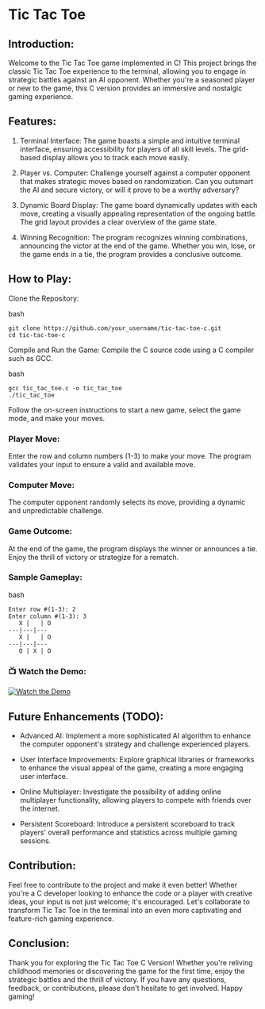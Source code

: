# Tic Tac Toe

## Introduction:

Welcome to the Tic Tac Toe game implemented in C! This project brings the classic Tic Tac Toe experience to the terminal, allowing you to engage in strategic battles against an AI opponent. Whether you're a seasoned player or new to the game, this C version provides an immersive and nostalgic gaming experience.

## Features:

1. Terminal Interface:
   The game boasts a simple and intuitive terminal interface, ensuring accessibility for players of all skill levels. The grid-based display allows you to track each move easily.

2. Player vs. Computer:
   Challenge yourself against a computer opponent that makes strategic moves based on randomization. Can you outsmart the AI and secure victory, or will it prove to be a worthy adversary?

3. Dynamic Board Display:
   The game board dynamically updates with each move, creating a visually appealing representation of the ongoing battle. The grid layout provides a clear overview of the game state.

4. Winning Recognition:
   The program recognizes winning combinations, announcing the victor at the end of the game. Whether you win, lose, or the game ends in a tie, the program provides a conclusive outcome.

## How to Play:

Clone the Repository:

bash

```
git clone https://github.com/your_username/tic-tac-toe-c.git
cd tic-tac-toe-c
```

Compile and Run the Game:
Compile the C source code using a C compiler such as GCC.

bash

```
gcc tic_tac_toe.c -o tic_tac_toe
./tic_tac_toe
```

Follow the on-screen instructions to start a new game, select the game mode, and make your moves.

### Player Move:

Enter the row and column numbers (1-3) to make your move. The program validates your input to ensure a valid and available move.

### Computer Move:

The computer opponent randomly selects its move, providing a dynamic and unpredictable challenge.

### Game Outcome:

At the end of the game, the program displays the winner or announces a tie. Enjoy the thrill of victory or strategize for a rematch.

### Sample Gameplay:

bash

```
Enter row #(1-3): 2
Enter column #(1-3): 3
   X |   | O
---|---|---
   X |   | O
---|---|---
   O | X | O

```

### 📺 Watch the Demo:
[![Watch the Demo](https://img.youtube.com/vi/SnYdOFU5L24/0.jpg)](https://www.youtube.com/watch?v=SnYdOFU5L24)


## Future Enhancements (TODO):

- Advanced AI: Implement a more sophisticated AI algorithm to enhance the computer opponent's strategy and challenge experienced players.

- User Interface Improvements: Explore graphical libraries or frameworks to enhance the visual appeal of the game, creating a more engaging user interface.

- Online Multiplayer: Investigate the possibility of adding online multiplayer functionality, allowing players to compete with friends over the internet.

- Persistent Scoreboard: Introduce a persistent scoreboard to track players' overall performance and statistics across multiple gaming sessions.

## Contribution:

Feel free to contribute to the project and make it even better! Whether you're a C developer looking to enhance the code or a player with creative ideas, your input is not just welcome; it's encouraged. Let's collaborate to transform Tic Tac Toe in the terminal into an even more captivating and feature-rich gaming experience.

## Conclusion:

Thank you for exploring the Tic Tac Toe C Version! Whether you're reliving childhood memories or discovering the game for the first time, enjoy the strategic battles and the thrill of victory. If you have any questions, feedback, or contributions, please don't hesitate to get involved. Happy gaming!
